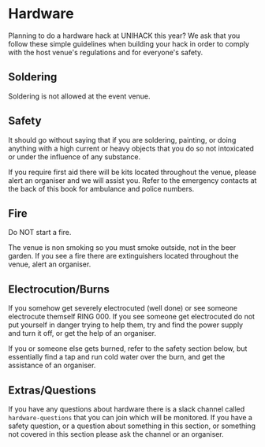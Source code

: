 # Hardware

Planning to do a hardware hack at UNIHACK this year? We ask that you follow these
simple guidelines when building your hack in order to comply with the host venue's
regulations and for everyone's safety.

## Soldering

Soldering is not allowed at the event venue.

## Safety
It should go without saying that if you are soldering, painting, or doing anything with a high current or heavy objects that you do so not intoxicated or under the influence of any substance.

If you require first aid there will be kits located throughout the venue, please alert an organiser and we will assist you. Refer to the emergency contacts at the back of this book for ambulance and police numbers.

## Fire
Do NOT start a fire.

The venue is non smoking so you must smoke outside, not in the beer garden. If you see a fire there are extinguishers located throughout the venue, alert an organiser.

## Electrocution/Burns

If you somehow get severely electrocuted (well done) or see someone electrocute themself RING 000. If you see someone get electrocuted do not put yourself in danger trying to help them, try and find the power supply and turn it off, or get the help of an organiser.

If you or someone else gets burned, refer to the safety section below, but essentially find a tap and run cold water over the burn, and get the assistance of an organiser.

## Extras/Questions

If you have any questions about hardware there is a slack channel called `hardware-questions` that you can join which will be monitored. If you have a safety question, or a question about something in this section, or something not covered in this section please ask the channel or an organiser.
